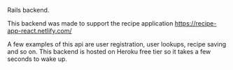 Rails backend.

This backend was made to support the recipe application https://recipe-app-react.netlify.com/

A few examples of this api are user registration, user lookups, recipe saving and so on. This backend is hosted on Heroku free tier so it takes a few seconds to wake up.
